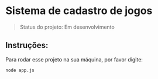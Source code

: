 <h1>Sistema de cadastro de jogos</h1>

>Status do projeto: Em desenvolvimento

<h2>Instruções:</h2>
Para rodar esse projeto na sua máquina, por favor digite:

```
node app.js
```
